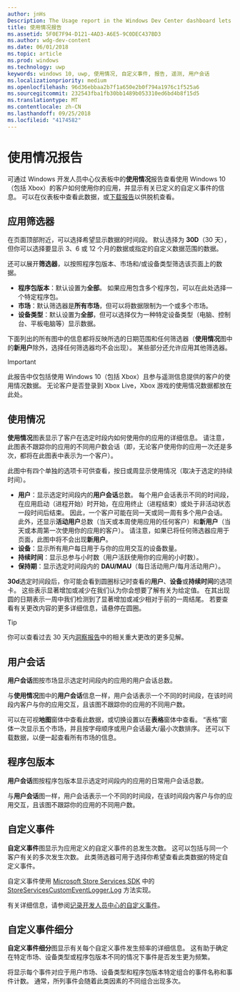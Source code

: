 ```yaml
---
author: jnHs
Description: The Usage report in the Windows Dev Center dashboard lets you see how customers are using your app.
title: 使用情况报告
ms.assetid: 5F0E7F94-D121-4AD3-A6E5-9C0DEC437BD3
ms.author: wdg-dev-content
ms.date: 06/01/2018
ms.topic: article
ms.prod: windows
ms.technology: uwp
keywords: windows 10, uwp, 使用情况, 自定义事件, 报告, 遥测, 用户会话
ms.localizationpriority: medium
ms.openlocfilehash: 96d36ebbaa2b7f1a650e2b0f794a1976c1f525a6
ms.sourcegitcommit: 232543fba1fb30bb1489b053310ed6bd4b8f15d5
ms.translationtype: MT
ms.contentlocale: zh-CN
ms.lasthandoff: 09/25/2018
ms.locfileid: "4174582"
---
```

# <a name="usage-report"></a>使用情况报告


可通过 Windows 开发人员中心仪表板中的**使用情况**报告查看使用 Windows 10（包括 Xbox）的客户如何使用你的应用，并显示有关已定义的自定义事件的信息。 可以在仪表板中查看此数据，或[下载报告](download-analytic-reports.md)以供脱机查看。


## <a name="apply-filters"></a>应用筛选器

在页面顶部附近，可以选择希望显示数据的时间段。 默认选择为 **30D**（30 天），但你可以选择要显示 3、6 或 12 个月的数据或指定的自定义数据范围的数据。

还可以展开**筛选器**，以按照程序包版本、市场和/或设备类型筛选该页面上的数据。

-   **程序包版本**：默认设置为**全部**。 如果应用包含多个程序包，可以在此处选择一个特定程序包。
-   **市场**：默认筛选器是**所有市场**，但可以将数据限制为一个或多个市场。
-   **设备类型**：默认设置为**全部**，但可以选择仅为一种特定设备类型（电脑、控制台、平板电脑等）显示数据。

下面列出的所有图中的信息都将反映所选的日期范围和任何筛选器（**使用情况**图中的**新用户**除外，选择任何筛选器均不会出现）。 某些部分还允许应用其他筛选器。

> [!IMPORTANT]
> 此报告中仅包括使用 Windows 10（包括 Xbox）且参与遥测信息提供的客户的使用情况数据。 无论客户是否登录到 Xbox Live，Xbox 游戏的使用情况数据都放在此处。 


## <a name="usage"></a>使用情况

**使用情况**图表显示了客户在选定时段内如何使用你的应用的详细信息。 请注意，此图表不跟踪你的应用的不同用户数会话（即，无论客户使用你的应用一次还是多次，都将在此图表中表示为一个客户）。

此图中有四个单独的选项卡可供查看，按日或周显示使用情况（取决于选定的持续时间）。

- **用户**：显示选定时间段内的**用户会话**总数。 每个用户会话表示不同的时间段，在应用启动（进程开始）时开始，在应用终止（进程结束）或处于非活动状态一段时间后结束。 因此，一个客户可能在同一天或同一周有多个用户会话。 此外，还显示**活动用户**总数（当天或本周使用应用的任何客户）和**新用户**（当天或本周第一次使用你的应用的客户）。 请注意，如果已将任何筛选器应用于页面，此图中将不会出现**新用户**。
- **设备**：显示所有用户每日用于与你的应用交互的设备数量。
- **持续时间**：显示总参与小时数（用户活跃使用你的应用的小时数）。
- **保持期**：显示选定时间段内的 **DAU/MAU**（每日活动用户/每月活动用户）。

**30d**选定时间段后，你可能会看到圆圈标记时查看的**用户**、**设备**或**持续时间**的选项卡。 这些表示显著增加或减少在我们认为你会想要了解有关为给定值。 在其出现圆的日期表示一周中我们检测到了显著增加或减少相对于前的一周结尾。 若要查看有关更改内容的更多详细信息，请悬停在圆圈。  

> [!TIP]
> 你可以查看过去 30 天内[洞察报告](insights-report.md)中的相关重大更改的更多见解。


## <a name="user-sessions"></a>用户会话

**用户会话**图按市场显示选定时间段内的应用的用户会话总数。

与**使用情况**图中的**用户会话**信息一样，用户会话表示一个不同的时间段，在该时间段内客户与你的应用交互，且该图不跟踪你的应用的不同用户数。

可以在可视**地图**窗体中查看此数据，或切换设置以在**表格**窗体中查看。 “表格”窗体一次显示五个市场，并且按字母顺序或用户会话最大/最小次数排序。 还可以下载数据，以便一起查看所有市场的信息。


## <a name="package-version"></a>程序包版本

**用户会话**图按程序包版本显示选定时间段内的应用的日常用户会话总数。

与**用户会话**图一样，用户会话表示一个不同的时间段，在该时间段内客户与你的应用交互，且该图不跟踪你的应用的不同用户数。


## <a name="custom-events"></a>自定义事件

**自定义事件**图显示为应用定义的自定义事件的总发生次数。 这可以包括与同一个客户有关的多次发生次数。 此类筛选器可用于选择你希望查看此类数据的特定自定义事件。

自定义事件使用 [Microsoft Store Services SDK](../monetize/microsoft-store-services-sdk.md) 中的 [StoreServicesCustomEventLogger.Log](https://docs.microsoft.com/en-us/uwp/api/microsoft.services.store.engagement.storeservicescustomeventlogger.log) 方法实现。

有关详细信息，请参阅[记录开发人员中心的自定义事件](../monetize/log-custom-events-for-dev-center.md)。


## <a name="custom-events-breakdown"></a>自定义事件细分

**自定义事件细分**图显示有关每个自定义事件发生频率的详细信息。 这有助于确定在特定市场、设备类型或程序包版本不同的情况下事件是否发生更为频繁。

将显示每个事件对应于用户市场、设备类型和程序包版本特定组合的事件名称和事件计数。 通常，所列事件会随着此类因素的不同组合出现多次。 




 
